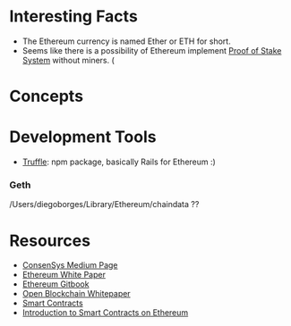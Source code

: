 # Interesting Facts

- The Ethereum currency is named Ether or ETH for short.
- Seems like there is a possibility of Ethereum implement [Proof of Stake System](http://consensys.github.io/developers/articles/101-noob-intro/#parti) without miners. (

# Concepts

# Development Tools

- [Truffle](https://github.com/ConsenSys/truffle): npm package, basically Rails for Ethereum :)


### Geth

/Users/diegoborges/Library/Ethereum/chaindata ??

# Resources

- [ConsenSys Medium Page](https://medium.com/@ConsenSys)
- [Ethereum White Paper](https://github.com/ethereum/wiki/wiki/White-Paper)
- [Ethereum Gitbook](https://ethereum.gitbooks.io/frontier-guide/content/)
- [Open Blockchain Whitepaper](https://github.com/openblockchain/obc-docs/blob/master/whitepaper.md)
- [Smart Contracts](https://en.wikipedia.org/wiki/Smart_contract)
- [Introduction to Smart Contracts on Ethereum](http://consensys.github.io/developers/articles/101-noob-intro/#parti)
